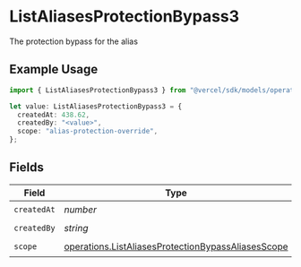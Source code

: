 # ListAliasesProtectionBypass3

The protection bypass for the alias

## Example Usage

```typescript
import { ListAliasesProtectionBypass3 } from "@vercel/sdk/models/operations/listaliases.js";

let value: ListAliasesProtectionBypass3 = {
  createdAt: 438.62,
  createdBy: "<value>",
  scope: "alias-protection-override",
};
```

## Fields

| Field                                                                                                                    | Type                                                                                                                     | Required                                                                                                                 | Description                                                                                                              |
| ------------------------------------------------------------------------------------------------------------------------ | ------------------------------------------------------------------------------------------------------------------------ | ------------------------------------------------------------------------------------------------------------------------ | ------------------------------------------------------------------------------------------------------------------------ |
| `createdAt`                                                                                                              | *number*                                                                                                                 | :heavy_check_mark:                                                                                                       | N/A                                                                                                                      |
| `createdBy`                                                                                                              | *string*                                                                                                                 | :heavy_check_mark:                                                                                                       | N/A                                                                                                                      |
| `scope`                                                                                                                  | [operations.ListAliasesProtectionBypassAliasesScope](../../models/operations/listaliasesprotectionbypassaliasesscope.md) | :heavy_check_mark:                                                                                                       | N/A                                                                                                                      |